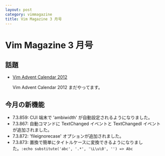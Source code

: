 ```yaml
---
layout: post
category: vimmagazine
title: Vim Magazine 3 月号
---
```


# Vim Magazine 3 月号

## 話題

- [Vim Advent Calendar 2012](http://atnd.org/events/33746)

  Vim Advent Calendar 2012 まだやってます。


## 今月の新機能

- 7.3.859: CUI 端末で 'ambiwidth' が自動設定されるようになりました。
- 7.3.867: 自動コマンドに TextChanged イベントと TextChangedI イベントが追加されました。
- 7.3.872: 'fileignorecase' オプションが追加されました。
- 7.3.873: 置換で簡単にタイトルケースに変換できるようになりました。`:echo substitute('abc', '.*', '\L\u\0', '') => Abc`

